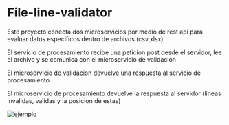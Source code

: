 # File-line-validator
Este proyecto conecta dos microservicios por medio de rest api para evaluar datos especificos dentro de archivos (csv,xlsx)

El servicio de procesamiento recibe una peticion post desde el servidor, lee el archivo y se comunica con el microservicio de validación 

El microservicio de validacion devuelve una respuesta al servicio de procesamiento

El microservicio de procesamiento devuelve la respuesta al servidor (lineas invalidas, validas y la posicion de estas)


![ejemplo](https://user-images.githubusercontent.com/90018701/226496966-1078db79-4cee-4888-ad19-d3eb74385166.png)

